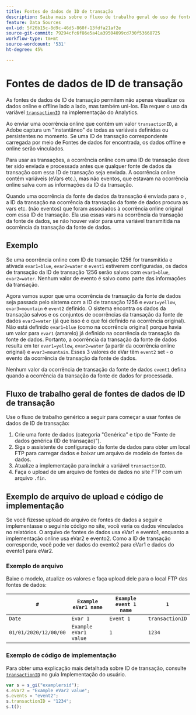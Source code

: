 ```yaml
---
title: Fontes de dados de ID de transação
description: Saiba mais sobre o fluxo de trabalho geral do uso de fontes de dados de ID de transação.
feature: Data Sources
exl-id: 5f26b15c-8d9c-46d5-860f-13fdfa21af2e
source-git-commit: 79294cfc6f86e5a41a39504099cd730f53668725
workflow-type: tm+mt
source-wordcount: '531'
ht-degree: 45%

---
```


# Fontes de dados de ID de transação

As fontes de dados de ID de transação permitem não apenas visualizar os dados online e offline lado a lado, mas também uni-los. Ela requer o uso da variável [`transactionID`](/help/implement/vars/page-vars/transactionid.md) na implementação do Analytics.

Ao enviar uma ocorrência online que contém um valor `transactionID`, a Adobe captura um &quot;instantâneo&quot; de todas as variáveis definidas ou persistentes no momento. Se uma ID de transação correspondente carregada por meio de Fontes de dados for encontrada, os dados offline e online serão vinculados.

Para usar as transações, a ocorrência online com uma ID de transação deve ter sido enviada e processada antes que qualquer fonte de dados da transação com essa ID de transação seja enviada. A ocorrência online contém variáveis (eVars etc.), mas não eventos, que estavam na ocorrência online salva com as informações da ID da transação.

Quando uma ocorrência da fonte de dados da transação é enviada para o , a ID da transação na ocorrência da transação da fonte de dados procura as vars etc. (não eventos) que foram associados à ocorrência online original com essa ID de transação. Ela usa essas vars na ocorrência da transação da fonte de dados, se não houver valor para uma variável transmitida na ocorrência da transação da fonte de dados.

## Exemplo

Se uma ocorrência online com ID de transação 1256 for transmitida e ativada `evar1=blue`, `evar2=water` e `event1` estiverem configuradas, os dados de transação da ID de transação 1256 serão salvos com `evar1=blue`, `evar2=water`. Nenhum valor de evento é salvo como parte das informações da transação.

Agora vamos supor que uma ocorrência de transação da fonte de dados seja passada pelo sistema com a ID de transação 1256 e `evar1=yellow`, `evar3=mountain` e `event2` definido. O sistema encontra os dados da transação salvos e os conjuntos de ocorrências da transação da fonte de dados `evar2=water` (já que isso é o que foi definido na ocorrência original). Não está definido `evar1=blue` (como na ocorrência original) porque havia um valor para `evar1` (amarelo) já definido na ocorrência da transação da fonte de dados.  Portanto, a ocorrência da transação da fonte de dados resulta em ter `evar1=yellow`, `evar2=water` (a partir da ocorrência online original) e `evar3=mountain`. Esses 3 valores de eVar têm `event2` set - o evento da ocorrência de transação da fonte de dados.

Nenhum valor da ocorrência de transação da fonte de dados `event1` defina quando a ocorrência da transação da fonte de dados for processada.

## Fluxo de trabalho geral de fontes de dados de ID de transação

Use o fluxo de trabalho genérico a seguir para começar a usar fontes de dados de ID de transação:

1. Crie uma fonte de dados (categoria &quot;Genérica&quot; e tipo de &quot;Fonte de dados genérica (ID de transação)&quot;).
1. Siga o assistente de configuração da fonte de dados para obter um local FTP para carregar dados e baixar um arquivo de modelo de fontes de dados.
1. Atualize a implementação para incluir a variável `transactionID`.
1. Faça o upload de um arquivo de fontes de dados no site FTP com um arquivo `.fin`.

## Exemplo de arquivo de upload e código de implementação

Se você fizesse upload do arquivo de fontes de dados a seguir e implementasse o seguinte código no site, você veria os dados vinculados no relatórios. O arquivo de fontes de dados usa eVar1 e evento1, enquanto a implementação online usa eVar2 e evento2. Como a ID de transação corresponde, você pode ver dados do evento2 para eVar1 e dados do evento1 para eVar2.

### Exemplo de arquivo

Baixe o modelo, atualize os valores e faça upload dele para o local FTP das fontes de dados:

| `#` | `Example eVar1 name` | `Example event 1 name` | `1` |
|---|---|---|---|
| `Date` | `Evar 1` | `Event 1` | `transactionID` |
| `01/01/2020/12/00/00` | `Example eVar1 value` | `1` | `1234` |

### Exemplo de código de implementação

Para obter uma explicação mais detalhada sobre ID de transação, consulte [`transactionID`](/help/implement/vars/page-vars/transactionid.md) no guia Implementação do usuário.

```js
var s = s_gi("examplersid");
s.eVar2 = "Example eVar2 value";
s.events = "event2";
s.transactionID = "1234";
s.t();
```
